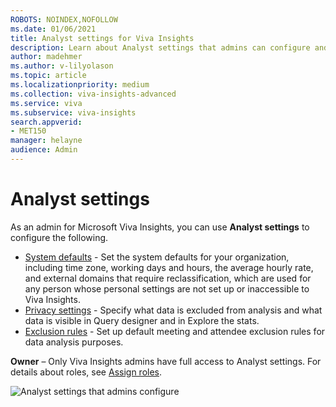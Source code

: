 ```yaml
---
ROBOTS: NOINDEX,NOFOLLOW
ms.date: 01/06/2021
title: Analyst settings for Viva Insights
description: Learn about Analyst settings that admins can configure and edit for Microsoft Viva Insights
author: madehmer
ms.author: v-lilyolason
ms.topic: article
ms.localizationpriority: medium 
ms.collection: viva-insights-advanced 
ms.service: viva 
ms.subservice: viva-insights 
search.appverid: 
- MET150 
manager: helayne
audience: Admin
---
```


# Analyst settings

As an admin for Microsoft Viva Insights, you can use **Analyst settings** to configure the following.

* [System defaults](/viva/insights/use/system-defaults?toc=/viva/insights/use/toc.json&bc=/viva/insights/breadcrumb/toc.json) - Set the system defaults for your organization, including time zone, working days and hours, the average hourly rate, and external domains that require reclassification, which are used for any person whose personal settings are not set up or inaccessible to Viva Insights.
* [Privacy settings](/viva/insights/use/privacy-settings?toc=/viva/insights/use/toc.json&bc=/viva/insights/breadcrumb/toc.json) - Specify what data is excluded from analysis and what data is visible in Query designer and in Explore the stats.
* [Exclusion rules](/viva/insights/tutorials/exclusions-introduction?toc=/viva/insights/use/toc.json&bc=/viva/insights/breadcrumb/toc.json) - Set up default meeting and attendee exclusion rules for data analysis purposes.

**Owner** – Only Viva Insights admins have full access to Analyst settings. For details about roles, see [Assign roles](/viva/insights/setup/assign-roles-to-wpa-admins?toc=/viva/insights/use/toc.json&bc=/viva/insights/breadcrumb/toc.json).

![Analyst settings that admins configure](../images/wpa/use/analyst-admin-settings.png)

